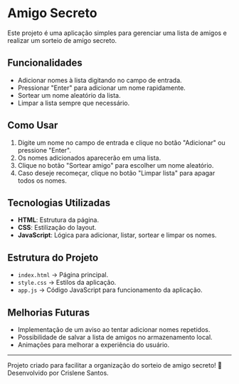 # Amigo Secreto

Este projeto é uma aplicação simples para gerenciar uma lista de amigos e realizar um sorteio de amigo secreto.

## Funcionalidades
- Adicionar nomes à lista digitando no campo de entrada.
- Pressionar "Enter" para adicionar um nome rapidamente.
- Sortear um nome aleatório da lista.
- Limpar a lista sempre que necessário.

## Como Usar
1. Digite um nome no campo de entrada e clique no botão "Adicionar" ou pressione "Enter".
2. Os nomes adicionados aparecerão em uma lista.
3. Clique no botão "Sortear amigo" para escolher um nome aleatório.
4. Caso deseje recomeçar, clique no botão "Limpar lista" para apagar todos os nomes.

## Tecnologias Utilizadas
- **HTML**: Estrutura da página.
- **CSS**: Estilização do layout.
- **JavaScript**: Lógica para adicionar, listar, sortear e limpar os nomes.

## Estrutura do Projeto
- `index.html` → Página principal.
- `style.css` → Estilos da aplicação.
- `app.js` → Código JavaScript para funcionamento da aplicação.

## Melhorias Futuras
- Implementação de um aviso ao tentar adicionar nomes repetidos.
- Possibilidade de salvar a lista de amigos no armazenamento local.
- Animações para melhorar a experiência do usuário.

---
Projeto criado para facilitar a organização do sorteio de amigo secreto! 🎉
Desenvolvido por Crislene Santos.

